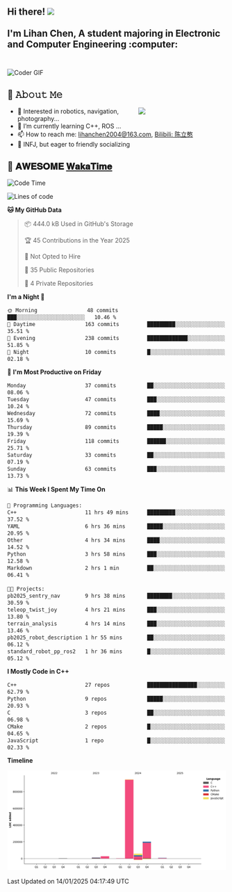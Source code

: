 <h2 align="left">
 <abc>
  <br>Hi there! <img src="https://user-images.githubusercontent.com/42378118/110234147-e3259600-7f4e-11eb-95be-0c4047144dea.gif" width="30"><br>
  <br> I'm Lihan Chen, A student majoring in Electronic and Computer Engineering :computer:<br>
  <br>
 </abc>
</h2>

<img align="center" src="https://media.giphy.com/media/SWoSkN6DxTszqIKEqv/giphy.gif" alt="Coder GIF" width="500">

## :book: 𝙰𝚋𝚘𝚞𝚝 𝙼𝚎

<img align="right" width="40%" src="https://github-readme-stats.vercel.app/api?username=LihanChen2004&show_icons=true&icon_color=CE1D2D&text_color=718096&bg_color=ffffff&hide_title=true" />

- 🌟 Interested in robotics, navigation, photography...
- 🌱 I’m currently learning C++, ROS ... 
- 📫 How to reach me: lihanchen2004@163.com, [Bilibili: 陈立憨](https://space.bilibili.com/170786212)
- 👯 INFJ, but eager to friendly socializing

## 📜 𝐀𝐖𝐄𝐒𝐎𝐌𝐄 [𝐖𝐚𝐤𝐚𝐓𝐢𝐦𝐞](https://github.com/anmol098/waka-readme-stats)

<!--START_SECTION:waka-->
![Code Time](http://img.shields.io/badge/Code%20Time-583%20hrs%2012%20mins-blue)

![Lines of code](https://img.shields.io/badge/From%20Hello%20World%20I%27ve%20Written-1.2%20million%20lines%20of%20code-blue)

**🐱 My GitHub Data** 

> 📦 444.0 kB Used in GitHub's Storage 
 > 
> 🏆 45 Contributions in the Year 2025
 > 
> 🚫 Not Opted to Hire
 > 
> 📜 35 Public Repositories 
 > 
> 🔑 4 Private Repositories 
 > 
**I'm a Night 🦉** 

```text
🌞 Morning                48 commits          ███░░░░░░░░░░░░░░░░░░░░░░   10.46 % 
🌆 Daytime                163 commits         █████████░░░░░░░░░░░░░░░░   35.51 % 
🌃 Evening                238 commits         █████████████░░░░░░░░░░░░   51.85 % 
🌙 Night                  10 commits          █░░░░░░░░░░░░░░░░░░░░░░░░   02.18 % 
```
📅 **I'm Most Productive on Friday** 

```text
Monday                   37 commits          ██░░░░░░░░░░░░░░░░░░░░░░░   08.06 % 
Tuesday                  47 commits          ███░░░░░░░░░░░░░░░░░░░░░░   10.24 % 
Wednesday                72 commits          ████░░░░░░░░░░░░░░░░░░░░░   15.69 % 
Thursday                 89 commits          █████░░░░░░░░░░░░░░░░░░░░   19.39 % 
Friday                   118 commits         ██████░░░░░░░░░░░░░░░░░░░   25.71 % 
Saturday                 33 commits          ██░░░░░░░░░░░░░░░░░░░░░░░   07.19 % 
Sunday                   63 commits          ███░░░░░░░░░░░░░░░░░░░░░░   13.73 % 
```


📊 **This Week I Spent My Time On** 

```text
💬 Programming Languages: 
C++                      11 hrs 49 mins      █████████░░░░░░░░░░░░░░░░   37.52 % 
YAML                     6 hrs 36 mins       █████░░░░░░░░░░░░░░░░░░░░   20.95 % 
Other                    4 hrs 34 mins       ████░░░░░░░░░░░░░░░░░░░░░   14.52 % 
Python                   3 hrs 58 mins       ███░░░░░░░░░░░░░░░░░░░░░░   12.58 % 
Markdown                 2 hrs 1 min         ██░░░░░░░░░░░░░░░░░░░░░░░   06.41 % 

🐱‍💻 Projects: 
pb2025_sentry_nav        9 hrs 38 mins       ████████░░░░░░░░░░░░░░░░░   30.59 % 
teleop_twist_joy         4 hrs 21 mins       ███░░░░░░░░░░░░░░░░░░░░░░   13.80 % 
terrain_analysis         4 hrs 14 mins       ███░░░░░░░░░░░░░░░░░░░░░░   13.46 % 
pb2025_robot_description 1 hr 55 mins        ██░░░░░░░░░░░░░░░░░░░░░░░   06.12 % 
standard_robot_pp_ros2   1 hr 36 mins        █░░░░░░░░░░░░░░░░░░░░░░░░   05.12 % 
```

**I Mostly Code in C++** 

```text
C++                      27 repos            ████████████████░░░░░░░░░   62.79 % 
Python                   9 repos             █████░░░░░░░░░░░░░░░░░░░░   20.93 % 
C                        3 repos             ██░░░░░░░░░░░░░░░░░░░░░░░   06.98 % 
CMake                    2 repos             █░░░░░░░░░░░░░░░░░░░░░░░░   04.65 % 
JavaScript               1 repo              █░░░░░░░░░░░░░░░░░░░░░░░░   02.33 % 
```



**Timeline**

![Lines of Code chart](https://raw.githubusercontent.com/LihanChen2004/LihanChen2004/main/assets/bar_graph.png)


 Last Updated on 14/01/2025 04:17:49 UTC
<!--END_SECTION:waka-->

<!--
**LihanChen2004/LihanChen2004** is a ✨ _special_ ✨ repository because its `README.md` (this file) appears on your GitHub profile.

Here are some ideas to get you started:

- 🔭 I’m currently working on ...
- 🌱 I’m currently learning ...
- 👯 I’m looking to collaborate on ...
- 🤔 I’m looking for help with ...
- 💬 Ask me about ...
- 📫 How to reach me: ...
- 😄 Pronouns: ...
- ⚡ Fun fact: ...
-->
